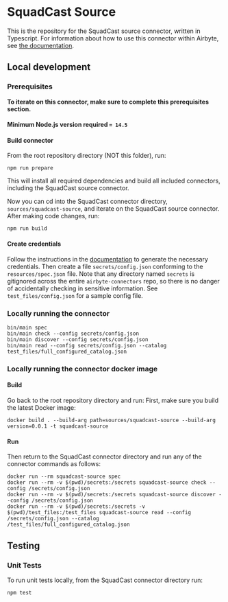 # SquadCast Source

This is the repository for the SquadCast source connector, written in Typescript.
For information about how to use this connector within Airbyte, see [the
documentation](https://docs.airbyte.io/integrations/sources/squadcast).

## Local development

### Prerequisites

**To iterate on this connector, make sure to complete this prerequisites
section.**

#### Minimum Node.js version required `= 14.5`

#### Build connector

From the root repository directory (NOT this folder), run:

```
npm run prepare
```

This will install all required dependencies and build all included connectors,
including the SquadCast source connector.

Now you can cd into the SquadCast connector directory, `sources/squadcast-source`,
and iterate on the SquadCast source connector. After making code changes, run:

```
npm run build
```

#### Create credentials

Follow the instructions in the
[documentation](https://docs.airbyte.io/integrations/sources/squadcast) to
generate the necessary credentials. Then create a file `secrets/config.json`
conforming to the `resources/spec.json` file. Note that any directory named
`secrets` is gitignored across the entire `airbyte-connectors` repo, so there is
no danger of accidentally checking in sensitive information. See
`test_files/config.json` for a sample config file.

### Locally running the connector

```
bin/main spec
bin/main check --config secrets/config.json
bin/main discover --config secrets/config.json
bin/main read --config secrets/config.json --catalog test_files/full_configured_catalog.json
```

### Locally running the connector docker image

#### Build

Go back to the root repository directory and run:
First, make sure you build the latest Docker image:

```
docker build . --build-arg path=sources/squadcast-source --build-arg version=0.0.1 -t squadcast-source
```

#### Run

Then return to the SquadCast connector directory and run any of the connector
commands as follows:

```
docker run --rm squadcast-source spec
docker run --rm -v $(pwd)/secrets:/secrets squadcast-source check --config /secrets/config.json
docker run --rm -v $(pwd)/secrets:/secrets squadcast-source discover --config /secrets/config.json
docker run --rm -v $(pwd)/secrets:/secrets -v $(pwd)/test_files:/test_files squadcast-source read --config /secrets/config.json --catalog /test_files/full_configured_catalog.json
```

## Testing

### Unit Tests

To run unit tests locally, from the SquadCast connector directory run:

```
npm test
```
